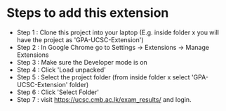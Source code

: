 # Steps to add this extension
- Step 1 : Clone this project into your laptop (E.g. inside folder x you will have the project as 'GPA-UCSC-Extension')
- Step 2 : In Google Chrome go to Settings -> Extensions -> Manage Extensions
- Step 3 : Make sure the Developer mode is on
- Step 4 : Click 'Load unpacked'
- Step 5 : Select the project folder (from inside folder x select 'GPA-UCSC-Extension' folder)
- Step 6 : Click 'Select Folder'
- Step 7 : visit https://ucsc.cmb.ac.lk/exam_results/ and login.
